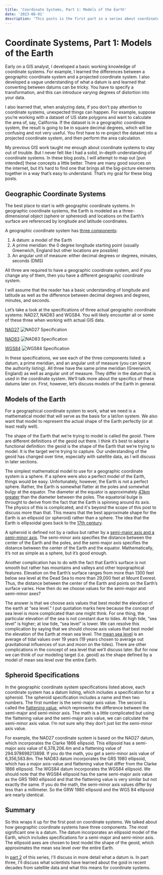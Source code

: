 ```yaml
---
title: 'Coordinate Systems, Part 1: Models of the Earth'
date: '2023-08-01'
description: 'This posts is the first part in a series about coordinate systems.'
---
```


# Coordinate Systems, Part 1: Models of the Earth

Early on a GIS analyst, I developed a basic working knowledge of coordinate systems. For example, I learned the differences between a geographic coordinate system and a projected coordinate system. I also developed a vague understanding of what a datum is and learned that converting between datums can be tricky. You have to specify a transformation, and this can introduce varying degrees of distortion into your data.

I also learned that, when analyzing data, if you don’t pay attention to coordinate systems, unexpected things can happen. For example, suppose you’re working with a dataset of US state polygons and want to calculate the area of, say, California. If the dataset is in a geographic coordinate system, the result is going to be in square decimal degrees, which will be confusing and not very useful. You first have to re-project the dataset into a projected coordinate system, and then perform the area calculation. 

My previous GIS work taught me enough about coordinate systems to stay out of trouble. But I never felt like I had a solid, in-depth understanding of coordinate systems. In these blog posts, I will attempt to map out [pun intended] these concepts a little better. There are many good sources on the internet, but it’s hard to find one that brings all the big-picture elements together in a way that’s easy to understand. That’s my goal for these blog posts. 

## Geographic Coordinate Systems

The best place to start is with geographic coordinate systems. In geographic coordinate systems, the Earth is modeled as a three-dimensional object (sphere or sphereoid) and locations on the Earth’s surface are referenced by longitude and latitude coordinates. 

A geographic coordinate system has [three components](https://downloads2.esri.com/support/documentation/ao_/710understanding_map_projections.pdf): 

1.	A datum: a model of the Earth
2.	A prime meridian: the 0 degree longitude starting point (usually Greenwich, England but other locations are possible)
3.	An angular unit of measure: either decimal degrees or degrees, minutes, seconds (DMS)

All three are required to have a geographic coordinate system, and if you change any of them, then you have a different geographic coordinate system.

I will assume that the reader has a basic understanding of longitude and latitude as well as the difference between decimal degrees and degrees, minutes, and seconds.

Let’s take a look at the specifications of three actual geographic coordinate systems: NAD27, NAD83 and WGS84. You will likely encounter all or some of these three when working with actual GIS data.

[NAD27](https://epsg.io/4267)
![NAD27 Specification](/images/NAD27.png)

[NAD83](https://epsg.io/4269)
![NAD83 Specification](/images/NAD83.png)

[WGS84](https://epsg.io/4326)
![WGS84 Specification](/images/WGS84.png)

In these specifications, we see each of the three components listed: a datum, a prime meridian, and an angular unit of measure (you can ignore the authority listing).  All three have the same prime meridian (Greenwich, England) as well as angular unit of measure. They differ in the datum that is used in the coordinate system. We’ll talk more about the specifics of these datums later on. First, however, let’s discuss models of the Earth in general. 

## Models of the Earth

For a geographical coordinate system to work, what we need is a mathematical model that will serve as the basis for a lat/lon system. We also want that model to represent the actual shape of the Earth perfectly (or at least really well). 

The shape of the Earth that we’re trying to model is called the *geoid*. There are different definitions of the geoid out there. I think it’s best to adopt a functional definition: the geoid is the shape of the Earth that we’re trying to model. It is the target we’re trying to capture. Our understanding of the geoid has changed over time, especially with satellite data, as I will discuss in later sections.

The simplest mathematical model to use for a geographic coordinate system is a sphere. If a sphere were also a perfect model of the Earth, things would be easy. Unfortunately, however, the Earth is not a perfect sphere. Rather, the Earth is somewhat flatter at the poles and somewhat bulgy at the equator. The diameter at the equator is approximately [43km greater](https://en.wikipedia.org/wiki/Equatorial_bulge) than the diameter between the poles. The equatorial bulge is throught to derive from the fact that the Earth is spinning around its axis. The physics of this is complicated, and it's beyond the scope of this post to discuss more than that. This means that the best approximate shape for the Earth is an ellipsoid (or spheroid) rather than a sphere. The idea that the Earth is ellipsoidal goes back to the [17th century](https://www.e-education.psu.edu/geog862/node/1796).

A spheroid is defined not by a radius but rather by a [semi-major axis and a semi-minor axis](https://vector.geospatial.science/textbook/chapter-two/mathematically-measuring-earth). The semi-minor axis specifies the distance between the center of the Earth and the poles, and the semi-major axis specifies the distance between the center of the Earth and the equator. Mathematically, it’s not as simple as a sphere, but it’s good enough.

Another complication has to do with the fact that Earth’s surface is not smooth but rather has mountains and valleys and other topographical features. Elevation on the Earth’s surface ranges from more than 1300 feet below sea level at the Dead Sea to more than 29,000 feet at Mount Everest. Thus, the distance between the center of the Earth and points on the Earth’s surface varies. How then do we choose values for the semi-major and semi-minor axes? 

The answer is that we choose axis values that best model the elevation of the earth at “sea level.” I put quotation marks here because the concept of sea level is more complicated than one might think. For one thing, the particular elevation of the sea is not constant due to tides. At high tide, “sea level” is higher; at low tide, “sea level” is lower. We can resolve this complication by saying that we should choose axis values that best model the elevation of the Earth at mean sea level. The [mean sea level](https://www.esri.com/news/arcuser/0703/geoid1of3.html) is an average of tidal values over 19 years (19 years chosen to average out gravitational influences of sun and moon on the tides). There are other complications in the concept of sea level that we’ll discuss later. But for now we can think of our modeling target (i.e. geoid) as the shape defined by a model of mean sea level over the entire Earth.

## Spheroid Specifications

In the geographic coordinate system specifications listed above, each coordinate system has a datum listing, which includes a specification for a spheroid. The spheroid specification includes a name and then two numbers. The first number is the semi-major axis value. The second is called the [flattening value](https://downloads2.esri.com/support/documentation/ao_/710understanding_map_projections.pdf), which represents the difference between the semi-major and semi-minor axis. The math is a little complicated but using the flattening value and the semi-major axis value, we can calculate the semi-minor axis value. I’m not sure why they don’t just list the semi-minor axis value.

For example, the NAD27 coordinate system is based on the NAD27 datum, which incorporates the Clarke 1866 ellipsoid. This ellipsoid has a semi-major axis value of 6,378,206.4m and a flattening value of 294.978698213898. If you do the math, you get a semi-minor axis value of 6,356,583.8m. The NAD83 datum incorporates the GRS 1980 ellipsoid, which has a major axis-value and flattening value that differ from the Clarke 1866 ellipsoid. The WGS84 datum incorporates the WGS84 ellipsoid. We should note that the WGS84 ellipsoid has the same semi-major axis value as the GRS 1980 ellipsoid and that the flattening value is very similar but not exactly the same. If you do the math, the semi-minor axis values differ by less than a millimeter. So the GRW 1980 ellipsoid and the WGS 84 ellipsoid are nearly identical.

## Summary

So this wraps it up for the first post on coordinate systems. We talked about how geographic coordinate systems have three components. The most significant one is a datum. The datum incorporates an ellipsoid model of the Earth, which includes specifications for a semi-major and semi-minor axis. The ellipsoid axes are chosen to best model the shape of the geoid, which approximates the mean sea level over the entire Earth.

In [part 2](crs2) of this series, I'll discuss in more detail what a datum is. In part three, I'll discuss what scientists have learned about the goid in recent decades from satellite data and what this means for coordinate systems.